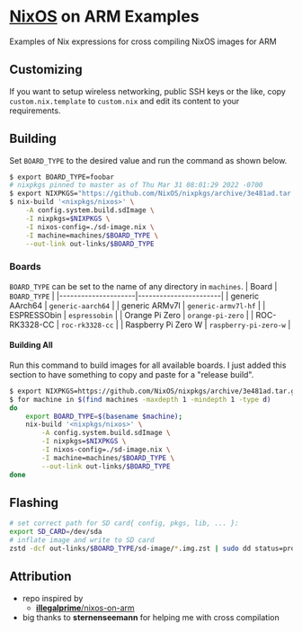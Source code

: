 # [NixOS](https://nixos.org/) on ARM Examples
Examples of Nix expressions for cross compiling NixOS images for ARM

## Customizing
If you want to setup wireless networking, public SSH keys or the like, copy `custom.nix.template` to `custom.nix` and edit its content to your requirements.

## Building
Set `BOARD_TYPE` to the desired value and run the command as shown below.
```bash
$ export BOARD_TYPE=foobar
# nixpkgs pinned to master as of Thu Mar 31 08:01:29 2022 -0700
$ export NIXPKGS="https://github.com/NixOS/nixpkgs/archive/3e481ad.tar.gz"
$ nix-build '<nixpkgs/nixos>' \
    -A config.system.build.sdImage \
    -I nixpkgs=$NIXPKGS \
    -I nixos-config=./sd-image.nix \
    -I machine=machines/$BOARD_TYPE \
    --out-link out-links/$BOARD_TYPE
```
### Boards
`BOARD_TYPE` can be set to the name of any directory in `machines`.
| Board               | `BOARD_TYPE`          |
|---------------------|-----------------------|
| generic AArch64     | `generic-aarch64`     |
| generic ARMv7l      | `generic-armv7l-hf`   |
| ESPRESSObin         | `espressobin`         |
| Orange Pi Zero      | `orange-pi-zero`      |
| ROC-RK3328-CC       | `roc-rk3328-cc`       |
| Raspberry Pi Zero W | `raspberry-pi-zero-w` |

#### Building All
Run this command to build images for all available boards. I just added this section to have something to copy and paste for a "release build".
```bash
$ export NIXPKGS=https://github.com/NixOS/nixpkgs/archive/3e481ad.tar.gz
$ for machine in $(find machines -maxdepth 1 -mindepth 1 -type d)
do
    export BOARD_TYPE=$(basename $machine);
    nix-build '<nixpkgs/nixos>' \
        -A config.system.build.sdImage \
        -I nixpkgs=$NIXPKGS \
        -I nixos-config=./sd-image.nix \
        -I machine=machines/$BOARD_TYPE \
        --out-link out-links/$BOARD_TYPE
done
```

## Flashing
```bash
# set correct path for SD card{ config, pkgs, lib, ... }:
export SD_CARD=/dev/sda
# inflate image and write to SD card
zstd -dcf out-links/$BOARD_TYPE/sd-image/*.img.zst | sudo dd status=progress bs=64k iflag=fullblock oflag=direct of=$SD_CARD && sync && sudo eject $SD_CARD
```

## Attribution
- repo inspired by
  - [**illegalprime**/nixos-on-arm](https://github.com/illegalprime/nixos-on-arm)
- big thanks to **sternenseemann** for helping me with cross compilation
